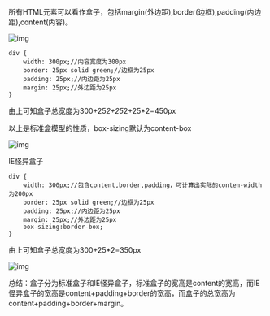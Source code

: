 所有HTML元素可以看作盒子，包括margin(外边距),border(边框),padding(内边距),content(内容)。

![img](https://picx.zhimg.com/80/v2-385a82d2267b1275fb7a0a8311a244c4_720w.webp?source=d16d100b)

```text
div {
    width: 300px;//内容宽度为300px
    border: 25px solid green;//边框为25px
    padding: 25px;//内边距为25px
    margin: 25px;//外边距为25px
}
```

由上可知盒子总宽度为300+25*2+25*2+25*2=450px

以上是标准盒模型的性质，box-sizing默认为content-box

![img](https://pic1.zhimg.com/80/v2-ded177a679fe80c3471c13992f107c3b_720w.webp?source=d16d100b)

IE怪异盒子

```text
div {
    width: 300px;//包含content,border,padding，可计算出实际的conten-width为200px
    border: 25px solid green;//边框为25px
    padding: 25px;//内边距为25px
    margin: 25px;//外边距为25px
    box-sizing:border-box;
}
```

由上可知盒子总宽度为300+25*2=350px

![img](https://pic1.zhimg.com/80/v2-3005ade9014188086abc90368b665b89_720w.webp?source=d16d100b)

总结：盒子分为标准盒子和IE怪异盒子，标准盒子的宽高是content的宽高，而IE怪异盒子的宽高是content+padding+border的宽高，而盒子的总宽高为content+padding+border+margin。